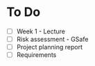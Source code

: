 # To Do 
- [ ] Week 1 - Lecture
- [ ] Risk assessment - GSafe
- [ ] Project planning report 
- [ ] Requirements 